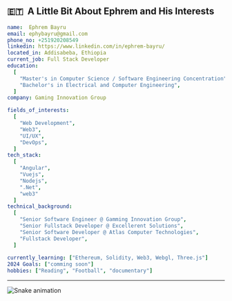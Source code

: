 <h2> 🇪🇹 &nbsp;A Little Bit About Ephrem and His Interests</h2>

```yaml
name:  Ephrem Bayru
email: ephybayru@gmail.com
phone_no: +251920208549
linkedin: https://www.linkedin.com/in/ephrem-bayru/
located_in: Addisabeba, Ethiopia
current_job: Full Stack Developer
education:
  [
    "Master's in Computer Science / Software Engineering Concentration",
    "Bachelor's in Electrical and Computer Engineering",
  ]
company: Gaming Innovation Group

fields_of_interests:
  [
    "Web Development",
    "Web3",
    "UI/UX",
    "DevOps",
  ]
tech_stack:
  [
    "Angular",
    "Vuejs",
    "Nodejs",
    ".Net",
    "web3"
  ]
technical_background:
  [
    "Senior Software Engineer @ Gamming Innovation Group",
    "Senior Fullstack Developer @ Excellerent Solutions",
    "Senior Software Developer @ Atlas Computer Technologies",
    "Fullstack Developer",
  ]
  
currently_learning: ["Ethereum, Solidity, Web3, Webgl, Three.js"]
2024 Goals: ["comming soon"]
hobbies: ["Reading", "Football", "documentary"]
```
  
---  

![Snake animation](https://github.com/ephy-bayru/snake-game/blob/output/dist/github-contribution-grid-snake.svg)
